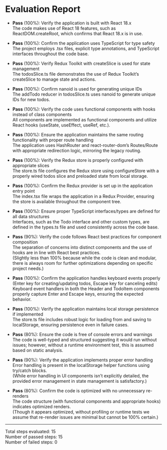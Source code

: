# Evaluation Report

- **Pass** (100%): Verify the application is built with React 18.x  
  The code makes use of React 18 features, such as ReactDOM.createRoot, which confirms that React 18.x is in use.

- **Pass** (100%): Confirm the application uses TypeScript for type safety  
  The project employs .tsx files, explicit type annotations, and TypeScript interfaces throughout the code base.

- **Pass** (100%): Verify Redux Toolkit with createSlice is used for state management  
  The todosSlice.ts file demonstrates the use of Redux Toolkit’s createSlice to manage state and actions.

- **Pass** (100%): Confirm nanoid is used for generating unique IDs  
  The addTodo reducer in todosSlice.ts uses nanoid to generate unique IDs for new todos.

- **Pass** (100%): Verify the code uses functional components with hooks instead of class components  
  All components are implemented as functional components and utilize React hooks (useState, useEffect, useRef, etc.).

- **Pass** (100%): Ensure the application maintains the same routing functionality with proper route handling  
  The application uses HashRouter and react-router-dom’s Routes/Route with appropriate redirection logic, mirroring the legacy routing.

- **Pass** (100%): Verify the Redux store is properly configured with appropriate slices  
  The store.ts file configures the Redux store using configureStore with a properly wired todos slice and preloaded state from local storage.

- **Pass** (100%): Confirm the Redux provider is set up in the application entry point  
  The index.tsx file wraps the application in a Redux Provider, ensuring the store is available throughout the component tree.

- **Pass** (100%): Ensure proper TypeScript interfaces/types are defined for all data structures  
  Interfaces, such as the Todo interface and other custom types, are defined in the types.ts file and used consistently across the code base.

- **Pass** (90%): Verify the code follows React best practices for component composition  
  The separation of concerns into distinct components and the use of hooks are in line with React best practices.  
  (Slightly less than 100% because while the code is clean and modular, there is always room for further optimizations depending on specific project needs.)

- **Pass** (100%): Confirm the application handles keyboard events properly (Enter key for creating/updating todos, Escape key for canceling edits)  
  Keyboard event handlers in both the Header and TodoItem components properly capture Enter and Escape keys, ensuring the expected behavior.

- **Pass** (100%): Verify the application maintains local storage persistence if implemented  
  The store.ts file includes robust logic for loading from and saving to localStorage, ensuring persistence even in failure cases.

- **Pass** (80%): Ensure the code is free of console errors and warnings  
  The code is well-typed and structured suggesting it would run without issues; however, without a runtime environment test, this is assumed based on static analysis.

- **Pass** (90%): Verify the application implements proper error handling  
  Error handling is present in the localStorage helper functions using try/catch blocks.  
  (While error handling in UI components isn’t explicitly detailed, the provided error management in state management is satisfactory.)

- **Pass** (80%): Confirm the code is optimized with no unnecessary re-renders  
  The code structure (with functional components and appropriate hooks) indicates optimized renders.  
  (Though it appears optimized, without profiling or runtime tests we assume that re-render issues are minimal but cannot be 100% certain.)

---

Total steps evaluated: 15  
Number of passed steps: 15  
Number of failed steps: 0